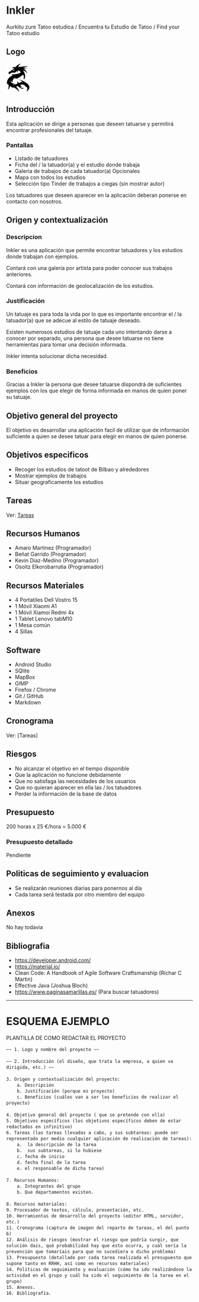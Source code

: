 # Inkler
Aurkitu zure Tatoo estudioa / Encuentra tu Estudio de Tatoo / Find your Tatoo estudio

## Logo
<img src="https://github.com/osoitz/Inkler/blob/master/app/src/main/res/drawable/dragonlogo.png" width="64">

## Introducción
Esta aplicación se dirige a personas que deseen tatuarse y permitirá encontrar profesionales del tatuaje.

### Pantallas
* Listado de tatuadores
* Ficha del / la tatuador(a) y el estudio donde trabaja
* Galeria de trabajos de cada tatuador(a)
Opcionales
* Mapa con todos los estudios
* Selección tipo Tinder de trabajos a ciegas (sin mostrar autor)

Los tatuadores que deseen aparecer en la aplicación deberan ponerse en contacto con nosotros.

## Origen y contextualización

### Descripcion

Inkler es una aplicación que permite encontrar tatuadores y los estudios donde trabajan con ejemplos.

Contará con una galeria por artista para poder conocer sus trabajos anteriores.

Contará con información de geolocalización de los estudios.

### Justificación
Un tatuaje es para toda la vida por lo que es importante encontrar el / la tatuador(a) que se adecue al estilo de tatuaje deseado.

Existen numerosos estudios de tatuaje cada uno intentando darse a conocer por separado, una persona que desee tatuarse no tiene herramientas para tomar una decisión informada.

Inkler intenta solucionar dicha necesidad.

### Beneficios
Gracias a Inkler la persona que desee tatuarse dispondrá de suficientes ejemplos con los que elegir de forma informada en manos de quien poner su tatuaje.

## Objetivo general del proyecto
El objetivo es desarrollar una aplicación facil de utilizar que de información suficiente a quien se desee tatuar para elegir en manos de quien ponerse.

## Objetivos especificos
* Recoger los estudios de tatoot de Bilbao y alrededores
* Mostrar ejemplos de trabajos
* Situar geograficamente los estudios

## Tareas
Ver:  [Tareas](https://github.com/osoitz/Inkler/projects/1)

## Recursos Humanos
* Amaro Martinez (Programador)
* Beñat Garrido (Programador)
* Kevin Diaz-Medíno (Programador)
* Osoitz Elkorobarrutia (Programador)


## Recursos Materiales

* 4 Portatiles Dell Vostro 15
* 1 Móvil Xiaomi A1
* 1 Móvil Xiamoi Redmi 4x
* 1 Tablet Lenovo tabM10
* 1 Mesa común
* 4 Sillas

## Software
* Android Studio
* SQlite
* MapBox
* GIMP
* Firefox / Chrome
* Git / GitHub
* Markdown

## Cronograma
Ver:  [Tareas]

## Riesgos
* No alcanzar el objetivo en el tiempo disponible
* Que la aplicación no funcione debidamente
* Que no satisfaga las necesidades de los usuarios
* Que no quieran aparecer en ella las / los tatuadores
* Perder la información de la base de datos

## Presupuesto

200 horas x 25 €/hora  = 5.000 € 

### Presupuesto detallado
Pendiente

## Politicas de seguimiento y evaluacion

* Se realizarán reuniones diarias para ponernos al día
* Cada tarea será testada por otro miembro del equipo

## Anexos
No hay todavia

## Bibliografia

* https://developer.android.com/
* https://material.io/
* Clean Code: A Handbook of Agile Software Craftsmanship (Richar C Martin)
* Effective Java (Joshua Bloch)
* https://www.paginasamarillas.es/ (Para buscar tatuadores)

-----


# ESQUEMA EJEMPLO

PLANTILLA DE COMO REDACTAR EL PROYECTO

    ~~ 1. Logo y nombre del proyecto ~~
    
    ~~ 2. Introducción (el diseño, que trata la empresa, a quien va dirigida, etc.) ~~
    
    3. Origen y contextualización del proyecto:
        a. Descripción
        b. Justificación (porque es proyecto)
        c. Beneficios (cuáles van a ser los beneficios de realizar el proyecto)

    4. Objetivo general del proyecto ( que se pretende con ella)
    5. Objetivos específicos (los objetivos específicos deben de estar redactados en infinitivo)
    6. Tareas (las tareas llevadas a cabo, y sus subtareas: puede ser representado por medio cualquier aplicación de realización de tareas):
        a.  la descripción de la tarea
        b.  sus subtareas, si lo hubiese
        c. fecha de inicio 
        d. fecha final de la tarea 
        e. el responsable de dicha tarea)

    7. Recursos Humanos:
        a. Integrantes del grupo
        b. Que departamentos existen.

    8. Recursos materiales:
    9. Procesador de textos, cálculo, presentación, etc.
    10. Herramientas de desarrollo del proyecto (editor HTML, servidor, etc.)
    11. Cronograma (captura de imagen del reparto de tareas, el del punto 6)
    12. Análisis de riesgos (mostrar el riesgo que podría surgir, que solución dais, qué probabilidad hay que esto ocurra, y cuál sería la prevención que tomaríais para que no sucediera o dicho problema)
    13. Presupuesto (detallado por cada tarea realizada el presupuesto que supone tanto en RRHH, así como en recursos materiales)
    14. Políticas de seguimiento y evaluación (cómo ha ido realizándose la actividad en el grupo y cuál ha sido el seguimiento de la tarea en el grupo)
    15. Anexos.
    16. Bibliografía.
